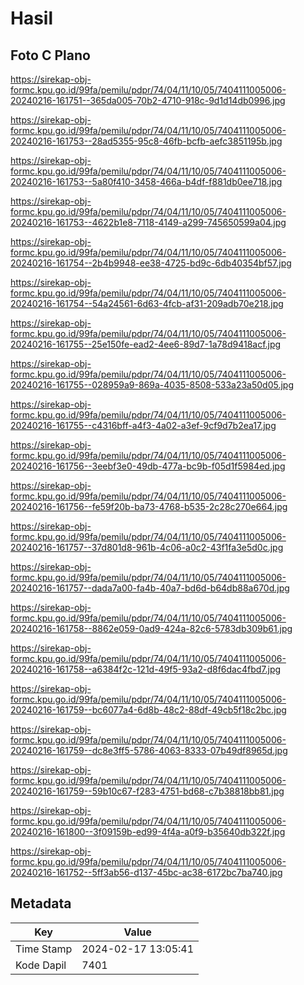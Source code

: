 # Hasil

## Foto C Plano

https://sirekap-obj-formc.kpu.go.id/99fa/pemilu/pdpr/74/04/11/10/05/7404111005006-20240216-161751--365da005-70b2-4710-918c-9d1d14db0996.jpg

https://sirekap-obj-formc.kpu.go.id/99fa/pemilu/pdpr/74/04/11/10/05/7404111005006-20240216-161753--28ad5355-95c8-46fb-bcfb-aefc3851195b.jpg

https://sirekap-obj-formc.kpu.go.id/99fa/pemilu/pdpr/74/04/11/10/05/7404111005006-20240216-161753--5a80f410-3458-466a-b4df-f881db0ee718.jpg

https://sirekap-obj-formc.kpu.go.id/99fa/pemilu/pdpr/74/04/11/10/05/7404111005006-20240216-161753--4622b1e8-7118-4149-a299-745650599a04.jpg

https://sirekap-obj-formc.kpu.go.id/99fa/pemilu/pdpr/74/04/11/10/05/7404111005006-20240216-161754--2b4b9948-ee38-4725-bd9c-6db40354bf57.jpg

https://sirekap-obj-formc.kpu.go.id/99fa/pemilu/pdpr/74/04/11/10/05/7404111005006-20240216-161754--54a24561-6d63-4fcb-af31-209adb70e218.jpg

https://sirekap-obj-formc.kpu.go.id/99fa/pemilu/pdpr/74/04/11/10/05/7404111005006-20240216-161755--25e150fe-ead2-4ee6-89d7-1a78d9418acf.jpg

https://sirekap-obj-formc.kpu.go.id/99fa/pemilu/pdpr/74/04/11/10/05/7404111005006-20240216-161755--028959a9-869a-4035-8508-533a23a50d05.jpg

https://sirekap-obj-formc.kpu.go.id/99fa/pemilu/pdpr/74/04/11/10/05/7404111005006-20240216-161755--c4316bff-a4f3-4a02-a3ef-9cf9d7b2ea17.jpg

https://sirekap-obj-formc.kpu.go.id/99fa/pemilu/pdpr/74/04/11/10/05/7404111005006-20240216-161756--3eebf3e0-49db-477a-bc9b-f05d1f5984ed.jpg

https://sirekap-obj-formc.kpu.go.id/99fa/pemilu/pdpr/74/04/11/10/05/7404111005006-20240216-161756--fe59f20b-ba73-4768-b535-2c28c270e664.jpg

https://sirekap-obj-formc.kpu.go.id/99fa/pemilu/pdpr/74/04/11/10/05/7404111005006-20240216-161757--37d801d8-961b-4c06-a0c2-43f1fa3e5d0c.jpg

https://sirekap-obj-formc.kpu.go.id/99fa/pemilu/pdpr/74/04/11/10/05/7404111005006-20240216-161757--dada7a00-fa4b-40a7-bd6d-b64db88a670d.jpg

https://sirekap-obj-formc.kpu.go.id/99fa/pemilu/pdpr/74/04/11/10/05/7404111005006-20240216-161758--8862e059-0ad9-424a-82c6-5783db309b61.jpg

https://sirekap-obj-formc.kpu.go.id/99fa/pemilu/pdpr/74/04/11/10/05/7404111005006-20240216-161758--a6384f2c-121d-49f5-93a2-d8f6dac4fbd7.jpg

https://sirekap-obj-formc.kpu.go.id/99fa/pemilu/pdpr/74/04/11/10/05/7404111005006-20240216-161759--bc6077a4-6d8b-48c2-88df-49cb5f18c2bc.jpg

https://sirekap-obj-formc.kpu.go.id/99fa/pemilu/pdpr/74/04/11/10/05/7404111005006-20240216-161759--dc8e3ff5-5786-4063-8333-07b49df8965d.jpg

https://sirekap-obj-formc.kpu.go.id/99fa/pemilu/pdpr/74/04/11/10/05/7404111005006-20240216-161759--59b10c67-f283-4751-bd68-c7b38818bb81.jpg

https://sirekap-obj-formc.kpu.go.id/99fa/pemilu/pdpr/74/04/11/10/05/7404111005006-20240216-161800--3f09159b-ed99-4f4a-a0f9-b35640db322f.jpg

https://sirekap-obj-formc.kpu.go.id/99fa/pemilu/pdpr/74/04/11/10/05/7404111005006-20240216-161752--5ff3ab56-d137-45bc-ac38-6172bc7ba740.jpg


## Metadata

| Key        | Value               |
| ---------- | ------------------- |
| Time Stamp | 2024-02-17 13:05:41 |
| Kode Dapil | 7401                |



